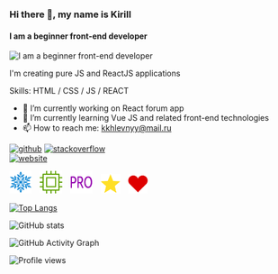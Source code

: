 ### Hi there 👋, my name is Kirill
#### I am a beginner front-end developer
![I am a beginner front-end developer](https://arturssmirnovs.github.io/github-profile-readme-generator/images/banner.png)

I'm creating pure JS and ReactJS applications

Skills: HTML / CSS / JS / REACT 

- 🔭 I’m currently working on React forum app 
- 🌱 I’m currently learning Vue JS and related front-end technologies 
- 📫 How to reach me: kkhlevnyy@mail.ru 


[<img src='https://cdn.jsdelivr.net/npm/simple-icons@3.0.1/icons/github.svg' alt='github' height='40'>](https://github.com/Listopad02) 
[<img src='https://cdn.jsdelivr.net/npm/simple-icons@3.0.1/icons/stackoverflow.svg' alt='stackoverflow' height='40' color="#fff">](https://ru.stackoverflow.com/users/392500/listopad02)  
[<img src='https://cdn.jsdelivr.net/npm/simple-icons@3.0.1/icons/icloud.svg' alt='website' height='40'>](https://hh.ru/resume/d22304c5ff094512740039ed1f5a4f78416872)  

<a href='https://archiveprogram.github.com/'><img src='https://raw.githubusercontent.com/acervenky/animated-github-badges/master/assets/acbadge.gif' width='40' height='40'></a> <a href='https://docs.github.com/en/developers'><img src='https://raw.githubusercontent.com/acervenky/animated-github-badges/master/assets/devbadge.gif' width='40' height='40'></a> <a href='https://github.com/pricing'><img src='https://raw.githubusercontent.com/acervenky/animated-github-badges/master/assets/pro.gif' width='40' height='40'></a> <a href='https://stars.github.com/'><img src='https://raw.githubusercontent.com/acervenky/animated-github-badges/master/assets/starbadge.gif' width='35' height='35'></a> <a href='https://docs.github.com/en/github/supporting-the-open-source-community-with-github-sponsors'><img src='https://raw.githubusercontent.com/acervenky/animated-github-badges/master/assets/sponsorbadge.gif' width='35' height='35'></a> 

[![Top Langs](https://github-readme-stats.vercel.app/api/top-langs/?username=Listopad02)](https://github.com/anuraghazra/github-readme-stats)

![GitHub stats](https://github-readme-stats.vercel.app/api?username=Listopad02&show_icons=true)  

![GitHub Activity Graph](https://activity-graph.herokuapp.com/graph?username=Listopad02)  

![Profile views](https://gpvc.arturio.dev/Listopad02)  
